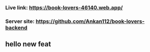 ### Live link: https://book-lovers-46140.web.app/

### Server site: https://github.com/Ankan112/book-lovers-backend

## hello new feat
